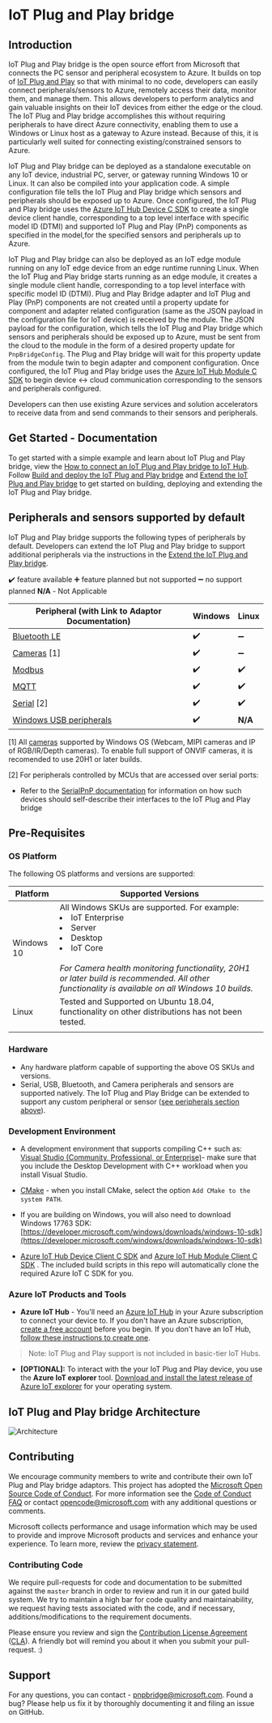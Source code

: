 # IoT Plug and Play bridge

## Introduction

IoT Plug and Play bridge is the open source effort from Microsoft that connects the PC sensor and peripheral ecosystem to Azure. It builds on top of [IoT Plug and Play](https://www.aka.ms/iotpnp) so that with minimal to no code, developers can easily connect peripherals/sensors to Azure, remotely access their data, monitor them, and manage them. This allows developers to perform analytics and gain valuable insights on their IoT devices from either the edge or the cloud. The IoT Plug and Play bridge accomplishes this without requiring peripherals to have direct Azure connectivity, enabling them to use a Windows or Linux host as a gateway to Azure instead. Because of this, it is particularly well suited for connecting existing/constrained sensors to Azure.

IoT Plug and Play bridge can be deployed as a standalone executable on any IoT device, industrial PC, server, or gateway running Windows 10 or Linux. It can also be compiled into your application code. A simple configuration file tells the IoT Plug and Play bridge which sensors and peripherals should be exposed up to Azure. Once configured, the IoT Plug and Play bridge uses the [Azure IoT Hub Device C SDK](https://github.com/Azure/azure-iot-sdk-c) to create a single device client handle, corresponding to a top level interface with specific model ID (DTMI) and supported IoT Plug and Play (PnP) components as specified in the model,for the specified sensors and peripherals up to Azure.

IoT Plug and Play bridge can also be deployed as an IoT edge module running on any IoT edge device from an edge runtime running Linux. When the IoT Plug and Play bridge starts running as an edge module, it creates a single module client handle, corresponding to a top level interface with specific model ID (DTMI). Plug and Play Bridge adapter and IoT Plug and Play (PnP) components are not created until a property update for component and adapter related configuration (same as the JSON payload in the configuration file for IoT device) is received by the module. The JSON payload for the configuration, which tells the IoT Plug and Play bridge which sensors and peripherals should be exposed up to Azure, must be sent from the cloud to the module in the form of a desired property update for `PnpBridgeConfig`. The Plug and Play bridge will wait for this property update from the module twin to begin adapter and component configuration. Once configured, the IoT Plug and Play bridge uses the [Azure IoT Hub Module C SDK](https://docs.microsoft.com/azure/iot-hub/iot-c-sdk-ref/iothub-module-client-h) to begin device <-> cloud communication corresponding to the sensors and peripherals configured. 

Developers can then use existing Azure services and solution accelerators to receive data from and send commands to their sensors and peripherals.

## Get Started - Documentation

To get started with a simple example and learn about IoT Plug and Play bridge, view the [How to connect an IoT Plug and Play bridge to IoT Hub](./pnpbridge/docs/quick_start.md). Follow [Build and deploy the IoT Plug and Play bridge](./pnpbridge/docs/build_deploy.md) and [Extend the IoT Plug and Play bridge](./pnpbridge/docs/author_adapter.md) to get started on building, deploying and extending the IoT Plug and Play bridge. 

## Peripherals and sensors supported by default

IoT Plug and Play bridge supports the following types of peripherals by default. Developers can extend the IoT Plug and Play bridge to support additional peripherals via the instructions in the [Extend the IoT Plug and Play bridge](./pnpbridge/docs/author_adapter.md).

:heavy_check_mark: feature available  :heavy_plus_sign: feature planned but not supported  :heavy_minus_sign: no support planned  **N/A** - Not Applicable

|Peripheral (with Link to Adaptor Documentation)|Windows|Linux|
|---------|---------|---------|
|[Bluetooth LE](./pnpbridge/docs/bluetooth_sensor_adapter.md) |  :heavy_check_mark:    |  :heavy_minus_sign:       |
|[Cameras](./pnpbridge/src/adapters/src/Camera/readme.md) [1]   | :heavy_check_mark:        |:heavy_minus_sign:         |
|[Modbus](./pnpbridge/docs/modbus_adapters.md)     | :heavy_check_mark:        |  :heavy_check_mark:        |
|[MQTT](./pnpbridge/docs/mqtt_adapter.md)     | :heavy_check_mark:        |  :heavy_check_mark:        |
|[Serial](./serialpnp/Readme.md) [2]    |   :heavy_check_mark:      |     :heavy_check_mark:    |
|[Windows USB peripherals](./pnpbridge/docs/coredevicehealth_adapter.md)   |    :heavy_check_mark:     | **N/A**            |


[1]  All [cameras](./pnpbridge/src/adapters/src/Camera/readme.md) supported by Windows OS (Webcam, MIPI cameras and IP of RGB/IR/Depth cameras). To enable full support of ONVIF cameras, it is recomended to use 20H1 or later builds.

[2] For peripherals controlled by MCUs that are accessed over serial ports:

- Refer to the [SerialPnP documentation](./serialpnp/Readme.md) for information on how such devices should self-describe their interfaces to the IoT Plug and Play bridge

## Pre-Requisites

### OS Platform

The following OS platforms and versions are supported:

|Platform  |Supported Versions  |
|---------|---------|
|Windows 10     |     All Windows SKUs are supported. For example:<li>IoT Enterprise</li><li>Server</li><li>Desktop</li><li>IoT Core</li> <br> *For Camera health monitoring functionality, 20H1 or later build is recommended. All other functionality is available on all Windows 10 builds.*  |
|Linux     |Tested and Supported on Ubuntu 18.04, functionality on other distributions has not been tested.         |
||

### Hardware

- Any hardware platform capable of supporting the above OS SKUs and versions.
- Serial, USB, Bluetooth, and Camera peripherals and sensors are supported natively. The IoT Plug and Play Bridge can be extended to support any custom peripheral or sensor ([see peripherals section above](#peripherals-and-sensors-supported-by-default)).

### Development Environment

- A development environment that supports compiling C++ such as: [Visual Studio (Community, Professional, or Enterprise)](https://visualstudio.microsoft.com/downloads/)- make sure that you include the Desktop Development with C++ workload when you install Visual Studio.
- [CMake](https://cmake.org/download/) - when you install CMake, select the option `Add CMake to the system PATH`.
- If you are building on Windows, you will also need to download Windows 17763 SDK: [https://developer.microsoft.com/windows/downloads/windows-10-sdk](https://developer.microsoft.com/windows/downloads/windows-10-sdk)

- [Azure IoT Hub Device Client C SDK](https://github.com/Azure/azure-iot-sdk-c) and [Azure IoT Hub Module Client C SDK](https://docs.microsoft.com/azure/iot-hub/iot-c-sdk-ref/iothub-module-client-h) . The included build scripts in this repo will automatically clone the required Azure IoT C SDK for you.

### Azure IoT Products and Tools

- **Azure IoT Hub** - You'll need an [Azure IoT Hub](https://docs.microsoft.com/azure/iot-hub/) in your Azure subscription to connect your device to. If you don't have an Azure subscription, [create a free account](https://azure.microsoft.com/free/) before you begin. If you don't have an IoT Hub, [follow these instructions to create one](https://docs.microsoft.com/azure/iot-hub/iot-hub-create-using-cli).

> Note: IoT Plug and Play support is not included in basic-tier IoT Hubs.

- **[OPTIONAL]:** To interact with the your IoT Plug and Play device, you use the **Azure IoT explorer** tool. [Download and install the latest release of Azure IoT explorer](https://docs.microsoft.com/azure/iot-pnp/howto-use-iot-explorer) for your operating system.

## IoT Plug and Play bridge Architecture

![Architecture](./pnpbridge/docs/Pictures/AzurePnPBridge.png)

## Contributing

We encourage community members to write and contribute their own IoT Plug and Play bridge adaptors.
This project has adopted the [Microsoft Open Source Code of Conduct](https://opensource.microsoft.com/codeofconduct/). For more information see the [Code of Conduct FAQ](https://opensource.microsoft.com/codeofconduct/faq/) or contact [opencode@microsoft.com](mailto:opencode@microsoft.com) with any additional questions or comments.

Microsoft collects performance and usage information which may be used to provide and improve Microsoft products and services and enhance your experience.  To learn more, review the [privacy statement](https://go.microsoft.com/fwlink/?LinkId=521839&clcid=0x409).  

### Contributing Code

We require pull-requests for code and documentation to be submitted against the `master` branch in order to review and run it in our gated build system. We try to maintain a high bar for code quality and maintainability, we request having tests associated with the code, and if necessary, additions/modifications to the requirement documents.

Please ensure you  review and sign the [Contribution License Agreement](https://cla.microsoft.com/) ([CLA](https://cla.microsoft.com/)). A friendly bot will remind you about it when you submit your pull-request. :)

## Support

For any questions, you can contact - [pnpbridge@microsoft.com](mailto:pnpbridge@microsoft.com). Found a bug? Please help us fix it by thoroughly documenting it and filing an issue on GitHub.
